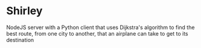 # Shirley
 NodeJS server with a Python client that uses Dijkstra's algorithm to find the best route, from one city to another, that an airplane can take to get to its destination
